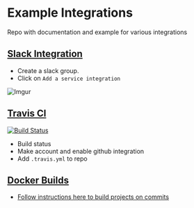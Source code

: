 # Example Integrations

Repo with documentation and example for various integrations

## [Slack Integration](https://slack.com/)
  - Create a slack group.
  - Click on `Add a service integration`
  
![Imgur](http://i.imgur.com/gOZki5i.png)


## [Travis CI](https://travis-ci.org)
[![Build Status](https://travis-ci.org/stefaneng/example-integrations.svg?branch=master)](https://travis-ci.org/stefaneng/example-integrations)
  - Build status
  - Make account and enable github integration
  - Add `.travis.yml` to repo

## [Docker Builds](https://hub.docker.com)
  - [Follow instructions here to build projects on commits](https://docs.docker.com/docker-hub/builds/)
